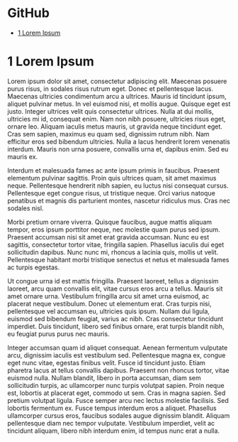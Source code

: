 GitHub
================

-   [1 Lorem Ipsum](#1-lorem-ipsum)

# 1 Lorem Ipsum

Lorem ipsum dolor sit amet, consectetur adipiscing elit. Maecenas
posuere purus risus, in sodales risus rutrum eget. Donec et pellentesque
lacus. Maecenas ultricies condimentum arcu a ultrices. Mauris id
tincidunt ipsum, aliquet pulvinar metus. In vel euismod nisi, et mollis
augue. Quisque eget est justo. Integer ultrices velit quis consectetur
ultrices. Nulla at dui mollis, ultricies mi id, consequat enim. Nam non
nibh posuere, ultricies risus eget, ornare leo. Aliquam iaculis metus
mauris, ut gravida neque tincidunt eget. Cras sem sapien, maximus eu
quam sed, dignissim rutrum nibh. Nam efficitur eros sed bibendum
ultricies. Nulla a lacus hendrerit lorem venenatis interdum. Mauris non
urna posuere, convallis urna et, dapibus enim. Sed eu mauris ex.

Interdum et malesuada fames ac ante ipsum primis in faucibus. Praesent
elementum pulvinar sagittis. Proin quis ultrices quam, sit amet maximus
neque. Pellentesque hendrerit nibh sapien, eu luctus nisi consequat
cursus. Pellentesque eget congue risus, ut tristique neque. Orci varius
natoque penatibus et magnis dis parturient montes, nascetur ridiculus
mus. Cras nec sodales nisl.

Morbi pretium ornare viverra. Quisque faucibus, augue mattis aliquam
tempor, eros ipsum porttitor neque, nec molestie quam purus sed ipsum.
Praesent accumsan nisi sit amet erat gravida accumsan. Nunc eu est
sagittis, consectetur tortor vitae, fringilla sapien. Phasellus iaculis
dui eget sollicitudin dapibus. Nunc nunc mi, rhoncus a lacinia quis,
mollis ut velit. Pellentesque habitant morbi tristique senectus et netus
et malesuada fames ac turpis egestas.

Ut congue urna id est mattis fringilla. Praesent laoreet, tellus a
dignissim laoreet, arcu quam convallis elit, vitae cursus eros arcu a
tellus. Mauris sit amet ornare urna. Vestibulum fringilla arcu sit amet
urna euismod, ac placerat neque vestibulum. Donec ut elementum erat.
Cras turpis nisi, pellentesque vel accumsan eu, ultricies quis ipsum.
Nullam dui ligula, euismod sed bibendum feugiat, varius ac nibh. Cras
consectetur tincidunt imperdiet. Duis tincidunt, libero sed finibus
ornare, erat turpis blandit nibh, eu feugiat purus purus nec mauris.

Integer accumsan quam id aliquet consequat. Aenean fermentum vulputate
arcu, dignissim iaculis est vestibulum sed. Pellentesque magna ex,
congue eget nunc vitae, egestas finibus velit. Fusce id tincidunt justo.
Etiam pharetra lacus at tellus convallis dapibus. Praesent non rhoncus
tortor, vitae euismod nulla. Nullam blandit, libero in porta accumsan,
diam sem sollicitudin turpis, ac ullamcorper nunc turpis volutpat
sapien. Proin neque est, lobortis at placerat eget, commodo ut sem. Cras
in magna sapien. Sed pretium volutpat ligula. Fusce semper arcu nec
lectus molestie facilisis. Sed lobortis fermentum ex. Fusce tempus
interdum eros a aliquet. Phasellus ullamcorper cursus eros, faucibus
sodales augue dignissim blandit. Aliquam pellentesque diam nec tempor
vulputate. Vestibulum imperdiet, velit ac tincidunt aliquam, libero nibh
interdum enim, id tempus nunc erat a nulla.
